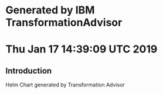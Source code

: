 # Generated by IBM TransformationAdvisor
# Thu Jan 17 14:39:09 UTC 2019
## Introduction

Helm Chart generated by Transformation Advisor
